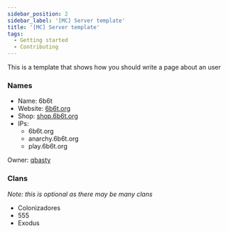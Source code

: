 ```yaml
---
sidebar_position: 2
sidebar_label: '[MC] Server template'
title: '[MC] Server template'
tags:
  - Getting started
  - Contributing
---
```


This is a template that shows how you should write a page about an user

### Names
* Name: 6b6t
* Website: [6b6t.org](https://www.6b6t.org/)
* Shop: [shop.6b6t.org](https://shop.6b6t.org/)
* IPs:
  * 6b6t.org
  * anarchy.6b6t.org
  * play.6b6t.org

Owner: [qbasty](../Users/qbasty.md)

### Clans
*Note: this is optional as there may be many clans*
- Colonizadores
- 555
- Exodus